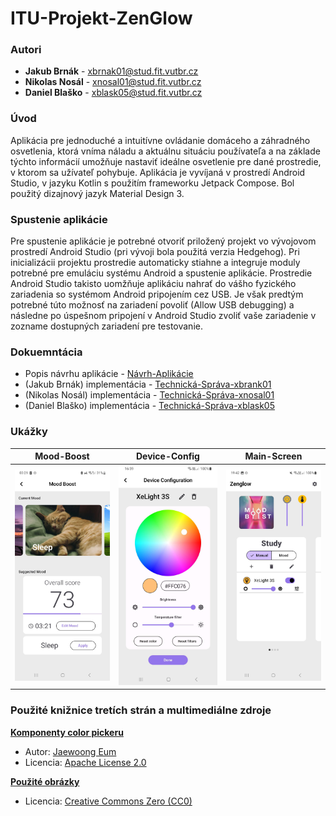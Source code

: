 # ITU-Projekt-ZenGlow

### Autori

- **Jakub Brnák** - <xbrnak01@stud.fit.vutbr.cz>
- **Nikolas Nosál** - <xnosal01@stud.fit.vutbr.cz>
- **Daniel Blaško** - <xblask05@stud.fit.vutbr.cz>


### Úvod 

Aplikácia pre jednoduché a intuitívne ovládanie domáceho a záhradného osvetlenia, ktorá vníma náladu a aktuálnu situáciu používateľa a na základe týchto informácií umožňuje nastaviť ideálne osvetlenie pre dané prostredie, v ktorom sa užívateľ pohybuje. Aplikácia je vyvíjaná v prostredí Android Studio, v jazyku Kotlin s použitím frameworku Jetpack Compose. Bol použitý dizajnový jazyk Material Design 3.


### Spustenie aplikácie

Pre spustenie aplikácie je potrebné otvoriť priložený projekt vo vývojovom prostredí Android Studio (pri vývoji bola použitá verzia Hedgehog). Pri inicializácii projektu prostredie automaticky stiahne a integruje moduly potrebné pre emuláciu systému Android a spustenie aplikácie. Prostredie Android Studio takisto uomžňuje aplikáciu nahrať do vášho fyzického zariadenia so systémom Android pripojením cez USB. Je však predtým potrebné túto možnosť na zariadení povoliť (Allow USB debugging) a následne po úspešnom pripojení v Android Studio zvoliť vaše zariadenie v zozname dostupných zariadení pre testovanie.


### Dokuemntácia
- Popis návrhu aplikácie - [Návrh-Aplikácie](docs/návrh-aplikácie.pdf)
- (Jakub Brnák) implementácia - [Technická-Správa-xbrank01](docs/technická-správa-xbrnak01.pdf)
- (Nikolas Nosál) implementácia - [Technická-Správa-xnosal01](docs/technická-správa-xnosal01.pdf) 
- (Daniel Blaško) implementácia - [Technická-Správa-xblask05](docs/technická-správa-xblask05.pdf) 


### Ukážky
| Mood-Boost                       | Device-Config                        | Main-Screen                           |
| :------------------------------: | :----------------------------------: | :-----------------------------------: |
| ![MainScreen](docs/itu_main.jpg) | ![DeviceConfig](docs/itu_config.jpg) | ![MoodBoost](docs/itu_mood_boost.jpg) |


### Použité knižnice tretích strán a multimediálne zdroje

**[Komponenty color pickeru](https://github.com/skydoves/colorpicker-compose)**
 - Autor: [Jaewoong Eum](https://github.com/skydoves)  
 - Licencia: [Apache License 2.0](https://github.com/skydoves/colorpicker-compose/blob/main/LICENSE)

**[Použité obrázky](https://www.pexels.com/sk-sk/)**   
 - Licencia: [Creative Commons Zero (CC0)](https://www.pexels.com/sk-sk/license/)

